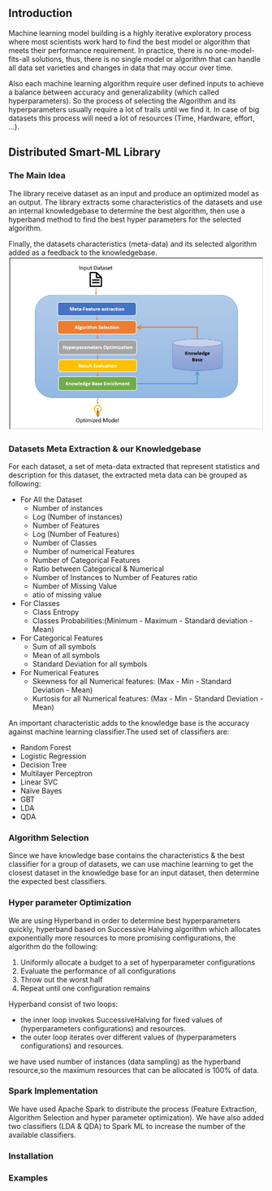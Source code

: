 ## Introduction ##
Machine learning model building is a highly iterative exploratory process where most scientists work hard to find the best model or algorithm that meets their performance requirement.
In practice, there is no one-model-fits-all solutions, thus, there is no single model or algorithm that can handle all data set varieties and changes in data that may occur over time. 
 
Also each machine learning algorithm require user defined inputs to achieve a balance between accuracy and generalizability (which called hyperparameters). 
So the process of selecting the Algorithm and its hyperparameters usually require a lot of trails until we find it. In case of big datasets this process will need a lot of resources (Time, Hardware, effort, …).


## Distributed Smart-ML Library

### The Main Idea
The library receive dataset as an input and produce an optimized model as an output.
The library extracts some characteristics of the datasets and use an internal knowledgebase to determine the best algorithm, then use a hyperband method to find the best hyper parameters for the selected algorithm.
 
Finally, the datasets characteristics (meta-data) and its selected algorithm added as a feedback to the knowledgebase.
![Main Idea](https://raw.githubusercontent.com/Ahmed-Eissa/NU_AutoML/master/Main%20Idea.jpg)

### Datasets Meta Extraction & our Knowledgebase
For each dataset, a set of meta-data extracted that represent statistics and description for this dataset, the extracted meta data can be grouped as following:
- For All the Dataset
    - Number of instances
    - Log (Number of instances)
    - Number of Features
    - Log (Number of Features)
    - Number of Classes
    - Number of numerical Features
    - Number of Categorical Features
    - Ratio between Categorical & Numerical
    - Number of Instances to Number of Features ratio
    - Number of Missing Value
    - atio of missing value
- For Classes
    - Class Entropy
    - Classes Probabilities:(Minimum - Maximum - Standard deviation - Mean)
- For Categorical Features
    - Sum of all symbols
    - Mean of all symbols
    - Standard Deviation for all symbols
- For Numerical Features
    - Skewness for all Numerical features: (Max - Min - Standard Deviation - Mean)
    - Kurtosis for all Numerical features: (Max - Min - Standard Deviation - Mean)

An important characteristic adds to the knowledge base is the accuracy against machine learning classifier.The used set of classifiers are:
-	Random Forest 
-	Logistic Regression 
-	Decision Tree
-	Multilayer Perceptron 
-	Linear SVC 
-	Naïve Bayes 
-	GBT 
-	LDA 
-	QDA 

### Algorithm Selection
Since we have knowledge base contains the characteristics & the best classifier for a group of datasets, we can use machine learning to get the closest dataset in the knowledge base for an input dataset, then determine the expected best classifiers.

### Hyper parameter Optimization
We are using Hyperband in order to determine best hyperparameters quickly, hyperband based on Successive Halving algorithm which allocates exponentially more resources to more promising configurations, the algorithm do the following:
1)	Uniformly allocate a budget to a set of hyperparameter configurations
2)	Evaluate the performance of all configurations
3)	Throw out the worst half
4)	Repeat until one configuration remains
   
Hyperband consist of two loops:
- the inner loop invokes SuccessiveHalving for fixed values of (hyperparameters configurations) and resources.
- the outer loop iterates over different values of (hyperparameters configurations) and resources.

we have used number of instances (data sampling) as the hyperband resource,so the maximum resources that can be allocated is 100% of data.

### Spark Implementation
We have used Apache Spark to distribute the process (Feature Extraction, Algorithm Selection and hyper parameter optimization).
We have also added two classifiers (LDA & QDA) to Spark ML to increase the number of the available classifiers.

### Installation

### Examples


	










